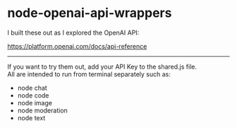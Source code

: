 # node-openai-api-wrappers

I built these out as I explored the OpenAI API:

https://platform.openai.com/docs/api-reference

---

If you want to try them out, add your API Key to the shared.js file.
<br>
All are intended to run from terminal separately such as:
- node chat
- node code
- node image
- node moderation
- node text
